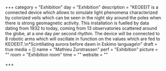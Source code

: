+++
category = "Exhibition"
day = "Exhibition"
description = "KEOEEIT is a connected device which allows to simulate light phenomena characterized by colorized veils which can be seen in the night sky around the poles when there is strong geomagnetic activity. This installation is fuelled by data dating from 1932 to today, coming from 13 observatories scattered around the globe, at a one day per second rhythm. The device will be connected to 8 robotic arms which will oscillate in function on the values which are fed to KEOEEIT.\n*Scintillating aurora before dawn in Eskimo language\n"
draft = true
media = []
name = "Mathieu Zurstrassen"
perf = "Exhibition"
picture = ""
room = "Exhibition room"
time = ""
website = ""

+++
